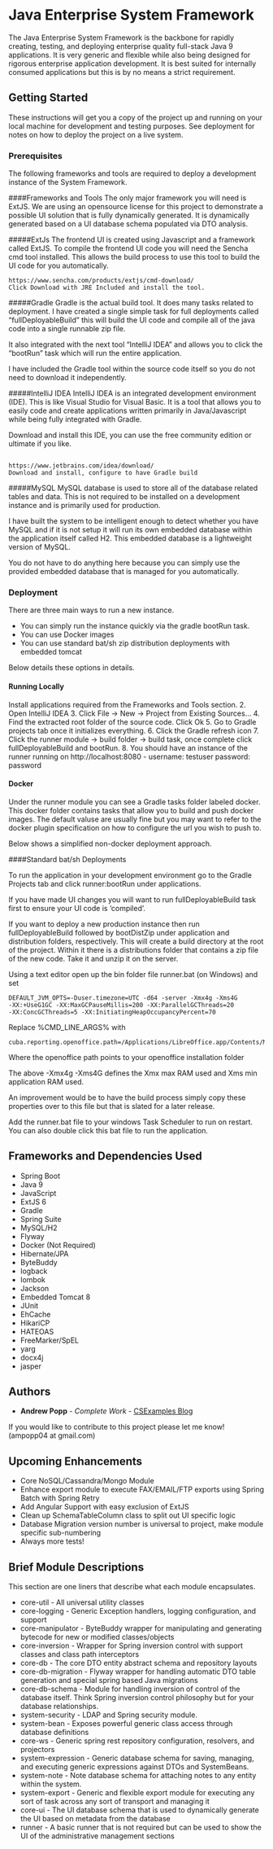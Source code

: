 # Java Enterprise System Framework

The Java Enterprise System Framework is the backbone for rapidly creating, testing, and deploying enterprise quality full-stack Java 9 applications. It is very generic and flexible while also being designed for rigorous enterprise application development. It is best suited for internally consumed applications but this is by no means a strict requirement.

## Getting Started

These instructions will get you a copy of the project up and running on your local machine for development and testing purposes. See deployment for notes on how to deploy the project on a live system.

### Prerequisites
The following frameworks and tools are required to deploy a development instance of the System Framework.

####Frameworks and Tools
The only major framework you will need is ExtJS. We are using an opensource license for this project to demonstrate
a possible UI solution that is fully dynamically generated. It is dynamically generated based on a UI database schema populated
via DTO analysis.

#####ExtJs
The frontend UI is created using Javascript and a framework called ExtJS. To
compile the frontend UI code you will need the Sencha cmd tool installed. This
allows the build process to use this tool to build the UI code for you automatically.
```
https://www.sencha.com/products/extjs/cmd-download/
Click Download with JRE Included and install the tool.
```

#####Gradle
Gradle is the actual build tool. It does many tasks related to deployment. I have
created a single simple task for full deployments called “fullDeployableBuild” this
will build the UI code and compile all of the java code into a single runnable zip
file.

It also integrated with the next tool “IntelliJ IDEA” and allows you to click the
“bootRun” task which will run the entire application.

I have included the Gradle tool within the source code itself so you do not need to
download it independently.

#####IntelliJ IDEA
IntelliJ IDEA is an integrated development environment (IDE). This is like Visual
Studio for Visual Basic. It is a tool that allows you to easily code and create
applications written primarily in Java/Javascript while being fully integrated with
Gradle.

Download and install this IDE, you can use the free community edition or ultimate if you like.
```

https://www.jetbrains.com/idea/download/
Download and install, configure to have Gradle build
```

#####MySQL
MySQL database is used to store all of the database related tables and data.
This is not required to be installed on a development instance and is primarily
used for production.

I have built the system to be intelligent enough to detect whether you have
MySQL and if it is not setup it will run its own embedded database within the
application itself called H2. This embedded database is a lightweight version of
MySQL.

You do not have to do anything here because you can simply use the provided
embedded database that is managed for you automatically.

### Deployment
There are three main ways to run a new instance. 

* You can simply run the instance quickly via the gradle bootRun task.
* You can use Docker images
* You can use standard bat/sh zip distribution deployments with embedded tomcat

Below details these options in details.

#### Running Locally

Install applications required from the Frameworks and Tools section.
2. Open IntelliJ IDEA
3. Click File -> New -> Project from Existing Sources…
4. Find the extracted root folder of the source code. Click Ok
5. Go to Gradle projects tab once it initializes everything.
6. Click the Gradle refresh icon
7. Click the runner module -> build folder -> build task, once complete click fullDeployableBuild and
bootRun.
8. You should have an instance of the runner running on
http://localhost:8080 - username: testuser password: password

#### Docker
Under the runner module you can see a Gradle tasks folder labeled docker. This docker folder contains tasks that allow you to build and push docker images. The default valuse are usually fine but you may want to refer to the docker plugin specification on how to configure the url you wish to push to. 

Below shows a simplified non-docker deployment approach.

####Standard bat/sh Deployments

To run the application in your development environment go to the Gradle Projects tab
and click runner:bootRun under applications.
 
 If you have made UI changes you will want to run fullDeployableBuild task first to ensure your UI code is ‘compiled’.
 
If you want to deploy a new production instance then run fullDeployableBuild followed by
bootDistZip under application and distribution folders, respectively.
This will create a build directory at the root of the project. Within it there is a distributions
folder that contains a zip file of the new code.
Take it and unzip it on the server. 

Using a text editor open up the bin folder file
runner.bat (on Windows) and set
```
DEFAULT_JVM_OPTS=-Duser.timezone=UTC -d64 -server -Xmx4g -Xms4G
-XX:+UseG1GC -XX:MaxGCPauseMillis=200 -XX:ParallelGCThreads=20
-XX:ConcGCThreads=5 -XX:InitiatingHeapOccupancyPercent=70
```

Replace %CMD_LINE_ARGS% with
```
cuba.reporting.openoffice.path=/Applications/LibreOffice.app/Contents/MacOS
```
Where the openoffice path points to your openoffice installation folder

The above -Xmx4g -Xms4G defines the Xmx max RAM used and Xms min application
RAM used.

An improvement would be to have the build process simply copy these properties over to
this file but that is slated for a later release.

Add the runner.bat file to your windows Task Scheduler to run on restart. You
can also double click this bat file to run the application.


## Frameworks and Dependencies Used

* Spring Boot
* Java 9
* JavaScript
* ExtJS 6
* Gradle
* Spring Suite
* MySQL/H2
* Flyway
* Docker (Not Required)
* Hibernate/JPA
* ByteBuddy
* logback
* lombok
* Jackson
* Embedded Tomcat 8
* JUnit
* EhCache
* HikariCP
* HATEOAS
* FreeMarker/SpEL
* yarg
* docx4j
* jasper

## Authors

* **Andrew Popp** - *Complete Work* - [CSExamples Blog](https://csexamples.com)

If you would like to contribute to this project please let me know! (ampopp04 at gmail.com)

## Upcoming Enhancements

* Core NoSQL/Cassandra/Mongo Module
* Enhance export module to execute FAX/EMAIL/FTP exports using Spring Batch with Spring Retry
* Add Angular Support with easy exclusion of ExtJS
* Clean up SchemaTableColumn class to split out UI specific logic
* Database Migration version number is universal to project, make module specific sub-numbering
* Always more tests!

## Brief Module Descriptions
This section are one liners that describe what each module encapsulates.

* core-util - All universal utility classes
* core-logging - Generic Exception handlers, logging configuration, and support
* core-manipulator - ByteBuddy wrapper for manipulating and generating bytecode for new or modified classes/objects
* core-inversion - Wrapper for Spring inversion control with support classes and class path interceptors
* core-db - The core DTO entity abstract schema and repository layouts
* core-db-migration - Flyway wrapper for handling automatic DTO table generation and special spring based Java migrations
* core-db-schema - Module for handling inversion of control of the database itself. Think Spring inversion control philosophy but for your database relationships.
* system-security - LDAP and Spring security module.
* system-bean - Exposes powerful generic class access through database definitions
* core-ws - Generic spring rest repository configuration, resolvers, and projectors
* system-expression - Generic database schema for saving, managing, and executing generic expressions against DTOs and SystemBeans.
* system-note - Note database schema for attaching notes to any entity within the system.
* system-export - Generic and flexible export module for executing any sort of task across any sort of transport and managing it
* core-ui - The UI database schema that is used to dynamically generate the UI based on metadata from the database
* runner - A basic runner that is not required but can be used to show the UI of the administrative management sections